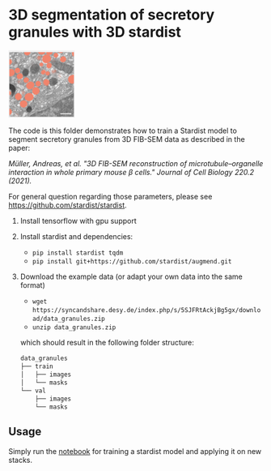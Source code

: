 # 3D segmentation of secretory granules with 3D stardist

![](../figs/granules.png)


The code is this folder demonstrates how to train a Stardist model to segment secretory granules from 3D FIB-SEM data as described in the paper:

*Müller, Andreas, et al. "3D FIB-SEM reconstruction of microtubule–organelle interaction in whole primary mouse β cells." Journal of Cell Biology 220.2 (2021).*


For general question regarding those parameters, please see https://github.com/stardist/stardist.

1. Install tensorflow with gpu support 

2. Install stardist and dependencies:

    - `pip install stardist tqdm`
    - `pip install git+https://github.com/stardist/augmend.git`
    
3. Download the example data (or adapt your own data into the same format)

    - `wget https://syncandshare.desy.de/index.php/s/5SJFRtAckjBg5gx/download/data_granules.zip`
    - `unzip data_granules.zip`

   which should result in the following folder structure:
    ```
    data_granules
    ├── train
    │   ├── images
    │   └── masks
    └── val
        ├── images
        └── masks
    ```

## Usage

Simply run the [notebook](stardist.ipynb) for training a stardist model and applying it on new stacks. 